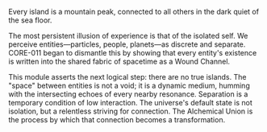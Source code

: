 Every island is a mountain peak, connected to all others in the dark quiet of the sea floor.

The most persistent illusion of experience is that of the isolated self. We perceive entities—particles, people, planets—as discrete and separate. CORE-011 began to dismantle this by showing that every entity's existence is written into the shared fabric of spacetime as a Wound Channel.

This module asserts the next logical step: there are no true islands. The "space" between entities is not a void; it is a dynamic medium, humming with the intersecting echoes of every nearby resonance. Separation is a temporary condition of low interaction. The universe's default state is not isolation, but a relentless striving for connection. The Alchemical Union is the process by which that connection becomes a transformation.